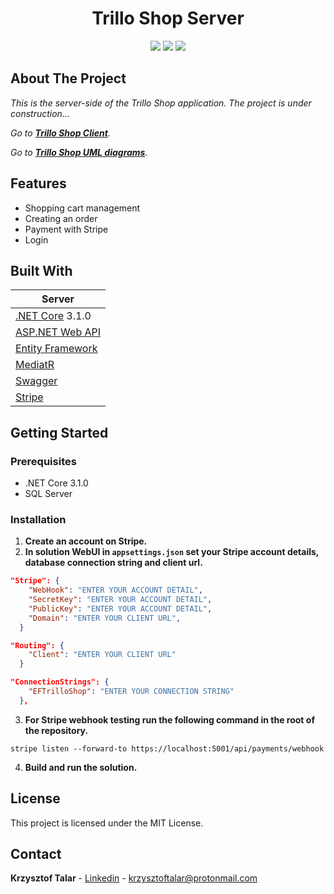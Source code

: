 <h1 align="center">Trillo Shop Server</h1>

<p align="center">
<img src="https://img.shields.io/badge/made%20by-krzysztoftalar-blue.svg" />

<img src="https://img.shields.io/badge/.NET%20Core-3.1.0-blueviolet" />

<img src="https://img.shields.io/badge/license-MIT-green" />
</p>

## About The Project

_This is the server-side of the Trillo Shop application. The project is under construction..._

_Go to **[Trillo Shop Client](https://github.com/krzysztoftalar/trillo-shop-client-react-redux)**._

_Go to **[Trillo Shop UML diagrams](https://github.com/krzysztoftalar/trillo-shop-server-net-core/blob/master/trillo_uml.pdf)**._

## Features

- Shopping cart management
- Creating an order
- Payment with Stripe
- Login

## Built With

| Server  
| ----------------------------------------------------------------------------------------------------------------
| [.NET Core](https://docs.microsoft.com/en-us/dotnet/) 3.1.0 |
| [ASP.NET Web API](https://docs.microsoft.com/en-us/aspnet/core/web-api/?view=aspnetcore-3.1) |
| [Entity Framework](https://docs.microsoft.com/en-us/ef/) |
| [MediatR](https://github.com/jbogard/MediatR/wiki) |
| [Swagger](https://swagger.io/)
| [Stripe](https://stripe.com/en-pl)

## Getting Started

### Prerequisites

- .NET Core 3.1.0
- SQL Server

### Installation

1. **Create an account on Stripe.**
2. **In solution WebUI in `appsettings.json` set your Stripe account details, database connection string and client url.**

```JSON
"Stripe": {
    "WebHook": "ENTER YOUR ACCOUNT DETAIL",
    "SecretKey": "ENTER YOUR ACCOUNT DETAIL",
    "PublicKey": "ENTER YOUR ACCOUNT DETAIL",
    "Domain": "ENTER YOUR CLIENT URL",
  }
```

```JSON
"Routing": {
    "Client": "ENTER YOUR CLIENT URL"
  }
```

```JSON
"ConnectionStrings": {
    "EFTrilloShop": "ENTER YOUR CONNECTION STRING"
  },
```

3. **For Stripe webhook testing run the following command in the root of the repository.**

```shell
stripe listen --forward-to https://localhost:5001/api/payments/webhook
```

4. **Build and run the solution.**

## License

This project is licensed under the MIT License.

## Contact

**Krzysztof Talar** - [Linkedin](https://www.linkedin.com/in/ktalar/) - krzysztoftalar@protonmail.com
